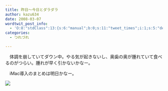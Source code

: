 ```yaml
---
title: 昨日～今日とダラダラ
author: kazu634
date: 2008-03-07
wordtwit_post_info:
  - 'O:8:"stdClass":13:{s:6:"manual";b:0;s:11:"tweet_times";i:1;s:5:"delay";i:0;s:7:"enabled";i:1;s:10:"separation";s:2:"60";s:7:"version";s:3:"3.7";s:14:"tweet_template";b:0;s:6:"status";i:2;s:6:"result";a:0:{}s:13:"tweet_counter";i:2;s:13:"tweet_log_ids";a:1:{i:0;i:3791;}s:9:"hash_tags";a:0:{}s:8:"accounts";a:1:{i:0;s:7:"kazu634";}}'
categories:
  - つれづれ

---
```

<div class="section">
<p>
    　体調を崩していてダウン中。やる気が起きないし、奥歯の奥が腫れていて食べるのがつらい。腫れが早く引かないかなー。
</p>
  
<p>
    　iMac導入のまとめは明日かなー。
</p>
  
<p>
<center>
</center>
</p>
  
<p>
<a href="http://flickr.com/photos/beija-flor/1909183630/" onclick="__gaTracker('send', 'event', 'outbound-article', 'http://flickr.com/photos/beija-flor/1909183630/', '');" title="When you’re feeling down..."><img src="http://farm3.static.flickr.com/2088/1909183630_1073fb6227_m.jpg" /></a>
</p></p>
</div>
